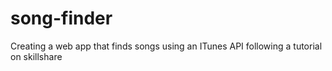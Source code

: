 # song-finder
 Creating a web app that finds songs using an ITunes API following a tutorial on skillshare
